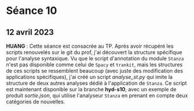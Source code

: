 # Séance 10

## 12 avril 2023
**HUANG** : Cette séance est consacrée au TP. Après avoir récupéré les scripts renouvelés sur le git du prof, j'ai découvert la structure spécifique pour l'analyse syntaxique. Vu que le script d'annotation du module `Stanza` n'est pas disponible comme celui de `Spacy` et `trankit`, mais les structures de ces scripts se ressemblent beaucoup (avec juste des modification des applications spécifiques), j'ai créé un script *analyse_st.py* qui imite la structure de deux autres analyses dédié à l'application de `Stanza`. Ce script est maintenant disponible sur la branche **hyd-s10**, avec un exemple de produit *sortie.json*, qui utilise l'analyseur `Stanza` en prenant en compte deux catégories de nouvelles.

